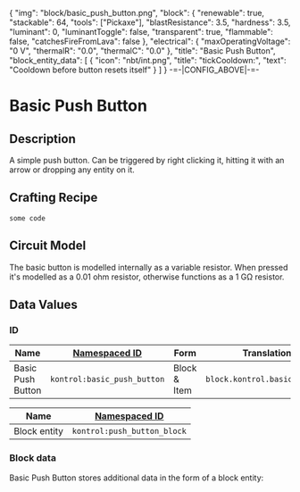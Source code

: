 {
    "img": "block/basic_push_button.png",
    "block": {
        "renewable": true,
        "stackable": 64,
        "tools": ["Pickaxe"],
        "blastResistance": 3.5,
        "hardness": 3.5,
        "luminant": 0,
        "luminantToggle": false,
        "transparent": true,
        "flammable": false,
        "catchesFireFromLava": false
    },
    "electrical": {
        "maxOperatingVoltage": "0 V",
        "thermalR": "0.0",
        "thermalC": "0.0"
    },
    "title": "Basic Push Button",
    "block_entity_data": [
        {
            "icon": "nbt/int.png",
            "title": "tickCooldown:",
            "text": "Cooldown before button resets itself"
        }
    ]
}
-=-|CONFIG_ABOVE|-=-


# Basic Push Button

<ModInfoCard :img="img" :blockData="block" :electricalData="electrical" :title="title" />


## Description

A simple push button. Can be triggered by right clicking it, hitting it with an arrow or dropping any entity on it.

## Crafting Recipe


```
some code
```

## Circuit Model

The basic button is modelled internally as a variable resistor. When pressed it's modelled as a 0.01 ohm resistor, otherwise 
functions as a 1 GΩ resistor.


## Data Values

### ID
| Name | [Namespaced ID](https://minecraft.fandom.com/wiki/Namespaced_ID) | Form | Translation Key |
| --- | --- | --- | --- |
| Basic Push Button | `kontrol:basic_push_button` | Block & Item | `block.kontrol.basic_push_button` |

| Name | [Namespaced ID](https://minecraft.fandom.com/wiki/Namespaced_ID) |
| --- | --- |
| Block entity | `kontrol:push_button_block` |


### Block data

Basic Push Button stores additional data in the form of a block entity:

<WikiTree icon="nbt/compound.png" :data="block_entity_data" title="<b>Block entity data</b>" />
